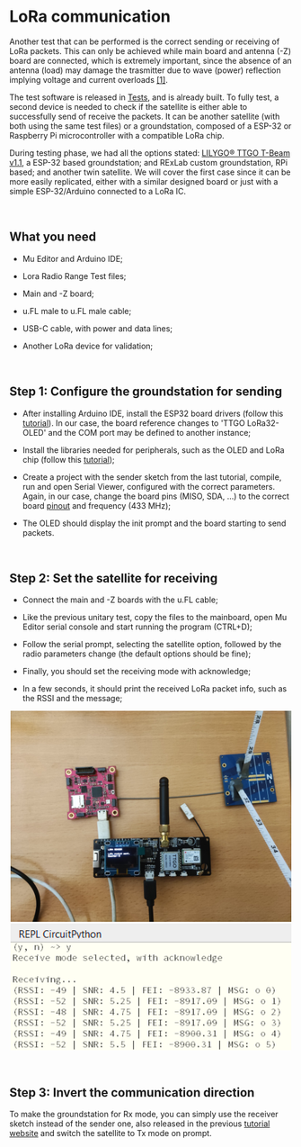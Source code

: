 # LoRa communication

Another test that can be performed is the correct sending or receiving of LoRa packets. This can only be achieved while main board and antenna (-Z) board are connected, which is extremely important, since the absence of an antenna (load) may damage the trasmitter due to wave (power) reflection implying voltage and current overloads [[1]](https://electronics.stackexchange.com/questions/335912/can-i-break-a-radio-tranceiving-device-by-operating-it-with-no-antenna-connected).

The test software is released in [Tests](https://github.com/AFS-pt/PROMETHEUS-1/blob/main/2.Satellite/3.Software/Tests/), and is already built. To fully test, a second device is needed to check if the satellite is either able to successfully send of receive the packets. It can be another satellite (with both using the same test files) or a groundstation, composed of a ESP-32 or Raspberry Pi microcontroller with a compatible LoRa chip.

During testing phase, we had all the options stated: [LILYGO® TTGO T-Beam v1.1](https://meshtastic.org/docs/hardware/devices/tbeam/), a ESP-32 based groundstation; and RExLab custom groundstation, RPi based; and another twin satellite. We will cover the first case since it can be more easily replicated, either with a similar designed board or just with a simple ESP-32/Arduino connected to a LoRa IC.

<br />  

## What you need

- Mu Editor and Arduino IDE;

- Lora Radio Range Test files;

- Main and -Z board;

- u.FL male to u.FL male cable;

- USB-C cable, with power and data lines;

- Another LoRa device for validation;

<br /> 

## Step 1: Configure the groundstation for sending

- After installing Arduino IDE, install the ESP32 board drivers (follow this [tutorial](https://randomnerdtutorials.com/installing-the-esp32-board-in-arduino-ide-windows-instructions/)). In our case, the board reference changes to 'TTGO LoRa32-OLED' and the COM port may be defined to another instance;

- Install the libraries needed for peripherals, such as the OLED and LoRa chip (follow this [tutorial](https://randomnerdtutorials.com/ttgo-lora32-sx1276-arduino-ide/));

- Create a project with the sender sketch from the last tutorial, compile, run and open Serial Viewer, configured with the correct parameters. Again, in our case, change the board pins (MISO, SDA, ...) to the correct board [pinout](https://meshtastic.org/assets/images/t-beam_v1.1_pinmap-7c3402af077cdf2a5f90645561e049dc.webp) and frequency (433 MHz);

- The OLED should display the init prompt and the board starting to send packets.

<br /> 

## Step 2: Set the satellite for receiving

- Connect the main and -Z boards with the u.FL cable;

- Like the previous unitary test, copy the files to the mainboard, open Mu Editor serial console and start running the program (CTRL+D);

- Follow the serial prompt, selecting the satellite option, followed by the radio parameters change (the default options should be fine);

- Finally, you should set the receiving mode with acknowledge;

- In a few seconds, it should print the received LoRa packet info, such as the RSSI and the message;

<p align="middle">
  <img src="https://github.com/AFS-pt/PROMETHEUS-1/blob/main/2.Satellite/images/i09.testsetup.jpg" width="500" />
  <img src="https://github.com/AFS-pt/PROMETHEUS-1/blob/main/2.Satellite/images/i10.serialviewer.png" width="500" />
</p>

<br /> 

## Step 3: Invert the communication direction

To make the groundstation for Rx mode, you can simply use the receiver sketch instead of the sender one, also released in the previous [tutorial website](https://randomnerdtutorials.com/ttgo-lora32-sx1276-arduino-ide/) and switch the satellite to Tx mode on prompt.